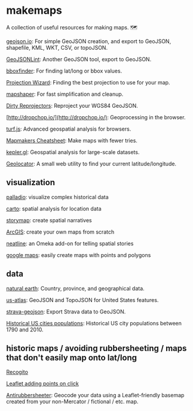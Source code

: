 # makemaps

A collection of useful resources for making maps. 🗺

[geojson.io](http://geojson.io/#map=2/20.0/0.0): For simple GeoJSON creation, and export to GeoJSON, shapefile, KML, WKT, CSV, or topoJSON.

[GeoJSONLint](http://geojsonlint.com/): Another GeoJSON tool, export to GeoJSON.

[bboxfinder](http://bboxfinder.com/#0.000000,0.000000,0.000000,0.000000): For finding lat/long or bbox values.

[Projection Wizard](projectionwizard.org): Finding the best projection to use for your map.

[mapshaper](mapshaper.org): For fast simplification and cleanup.

[Dirty Reprojectors](https://devseed.com/dirty-reprojectors-app/): Reproject your WGS84 GeoJSON.

[http://dropchop.io/](http://dropchop.io/): Geoprocessing in the browser.

[turf.js](http://turfjs.org/): Advanced geospatial analysis for browsers.

[Mapmakers Cheatsheet](https://github.com/tmcw/mapmakers-cheatsheet): Make maps with fewer tries.

[kepler.gl](https://uber.github.io/kepler.gl/#/demo): Geospatial analysis for large-scale datasets.

[Geolocator](https://jasonheppler.org/projects/geolocate/): A small web utility to find your current latitude/longitude.

## visualization

[palladio](http://hdlab.stanford.edu/palladio/): visualize complex historical data

[carto](https://carto.com): spatial analysis for location data 

[storymap](https://storymaps.arcgis.com): create spatial narratives 

[ArcGIS](https://www.arcgis.com/):  create your own maps from scratch 

[neatline](https://neatline.org): an Omeka add-on for telling spatial stories

[google maps](https://www.google.com/maps/d/): easily create maps with points and polygons

## data

[natural earth](http://www.naturalearthdata.com/): Country, province, and geographical data.

[us-atlas](https://github.com/topojson/us-atlas): GeoJSON and TopoJSON for United States features.

[strava-geojson](https://github.com/tmcw/strava-geojson): Export Strava data to GeoJSON.

[Historical US cities populations](https://github.com/cestastanford/historical-us-city-populations): Historical US city populations between 1790 and 2010.

## historic maps / avoiding rubbersheeting / maps that don't easily map onto lat/long

[Recogito](https://recogito.pelagios.org/)

[Leaflet adding points on click](http://bl.ocks.org/hepplerj/2f405df580f66923091ad604ccf2fffc)

[Antirubbersheeter](https://antirubbersheeter.moacir.com/): Geocode your data using a Leaflet-friendly basemap created from your non-Mercator / fictional / etc. map.

